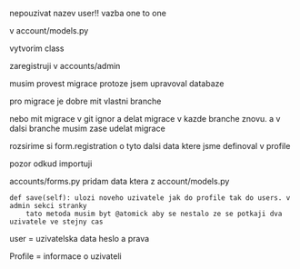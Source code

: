 nepouzivat nazev user!!
vazba one to one

v account/models.py

vytvorim class


zaregistruji v accounts/admin

musim provest migrace protoze jsem upravoval databaze


pro migrace je dobre mit vlastni branche

nebo mit migrace v git ignor a delat migrace v kazde branche znovu. a v dalsi branche musim zase udelat migrace

rozsirime si form.registration o tyto dalsi data ktere jsme definoval v profile

pozor odkud importuji

accounts/forms.py pridam data ktera z account/models.py

    def save(self): ulozi noveho uzivatele jak do profile tak do users. v admin sekci stranky
        tato metoda musim byt @atomick aby se nestalo ze se potkaji dva uzivatele ve stejny cas


user = uzivatelska data heslo a prava

Profile = informace o uzivateli
